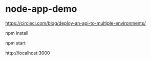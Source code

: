 # node-app-demo

https://circleci.com/blog/deploy-an-api-to-multiple-environments/

npm install
 
npm start

http://localhost:3000
